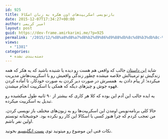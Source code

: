 ```yaml
---
id: 925
title: بازنویسی اسکریپت‌های اون هکره به زبان اسکالا
date: 2015-12-07T17:34:27+00:00
author: امیر کریمی
layout: post
guid: https://dev-frame.amirkarimi.me/?p=925
permalink: '/2015/12/%d8%a8%d8%a7%d8%b2%d9%86%d9%88%db%8c%d8%b3%db%8c-%d8%a7%d8%b3%da%a9%d8%b1%db%8c%d9%be%d8%aa%e2%80%8c%d9%87%d8%a7%db%8c-%d8%a7%d9%88%d9%86-%d9%87%da%a9%d8%b1%d9%87-%d8%a8%d9%87-%d8%b2%d8%a8%d8%a7%d9%86/'
views:
  - "1381"
categories:
  - دسته‌بندی نشده
---
```

شاید <a href="https://github.com/NARKOZ/hacker-scripts" target="_blank">این داستان</a> جالب که واقعی هم هست رو دیده یا شنیده باشید که یه هکر که همه زندگیش تو ترمینالش خلاصه میشده چطور زندگی واقعیش رو با اسکرپیت‌هاش مدیریت میکرده؛ از پیام دادن به  همسرش در صورت دیر کردن به صورت خودکار، تا آماده کردن قهوه جوش و چیزهای دیگه که همکی با اسکریپت انجام میشدن.

یه ایده جالب این آدم این بوده که کلا هر کاری که بیشتر از ۹۰ ثانیه طول میکشیده رو تبدیل به اسکریپت میکرده.

حالا کلی برنامه‌نویس اومدن این اسکریپت‌ها رو به زبون‌های مختلف باز نویسی کردن. من تعجب کردم که چرا هنوز کسی با اسکالا این کار رو نکرده بود. خوشبختانه تونستم اولین نفر باشم.

نکات فنی این موضوع رو میتونید توی <a href="http://amirkarimi.github.io/2015/12/07/the-hacker-scripts-scala.html" target="_blank">پست انگلیسیم</a> بخونید.